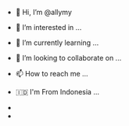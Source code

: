 - 👋 Hi, I’m @allymy
- 👀 I’m interested in ...
- 🌱 I’m currently learning ...
- 💞️ I’m looking to collaborate on ...
- 📫 How to reach me ...
- 🇮🇩 I'm From Indonesia ...


- 
- 
<!---
allymy/allymy is a ✨ special ✨ repository because its `README.md` (this file) appears on your GitHub profile.
You can click the Preview link to take a look at your changes.
--->

